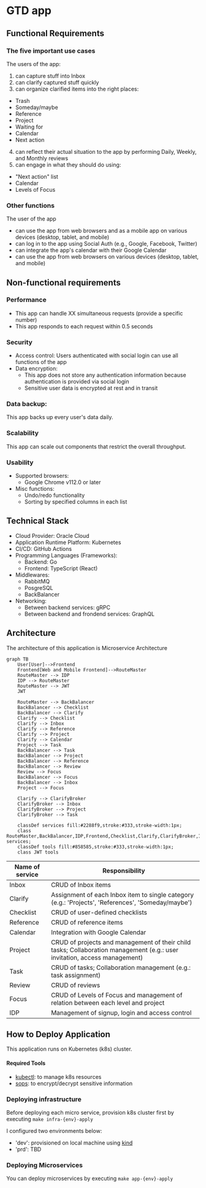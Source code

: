 # GTD app

## Functional Requirements

### The five important use cases

The users of the app:
1. can capture stuff into Inbox
2. can clarify captured stuff quickly
3. can organize clarified items into the right places:
  - Trash
  - Someday/maybe
  - Reference
  - Project
  - Waiting for
  - Calendar
  - Next action
4. can reflect their actual situation to the app by performing Daily, Weekly, and Monthly reviews
5. can engage in what they should do using:
  - "Next action" list
  - Calendar
  - Levels of Focus

### Other functions

The user of the app
- can use the app from web browsers and as a mobile app on various devices (desktop, tablet, and mobile)
- can log in to the app using Social Auth (e.g., Google, Facebook, Twitter)
- can integrate the app's calendar with their Google Calendar
- can use the app from web browsers on various devices (desktop, tablet, and mobile)

## Non-functional requirements

### Performance

- This app can handle XX simultaneous requests (provide a specific number)
- This app responds to each request within 0.5 seconds

### Security

- Access control: Users authenticated with social login can use all functions of the app
- Data encryption:
  - This app does not store any authentication information because authentication is provided via social login
  - Sensitive user data is encrypted at rest and in transit

### Data backup:

This app backs up every user's data daily.

### Scalability

This app can scale out components that restrict the overall throughput.

### Usability

- Supported browsers:
  - Google Chrome v112.0 or later
- Misc functions:
  - Undo/redo functionality
  - Sorting by specified columns in each list

## Technical Stack

- Cloud Provider: Oracle Cloud
- Application Runtime Platform: Kubernetes
- CI/CD: GitHub Actions
- Programming Languages (Frameworks):
  - Backend: Go
  - Frontend: TypeScript (React)
- Middlewares:
  - RabbitMQ
  - PosgreSQL
  - BackBalancer
- Networking:
  - Between backend services: gRPC
  - Between backend and frondend services: GraphQL

## Architecture

The architecture of this application is Microservice Architecture

```mermaid
graph TB
    User[User]-->Frontend
    Frontend[Web and Mobile Frontend]-->RouteMaster
    RouteMaster --> IDP
    IDP --> RouteMaster
    RouteMaster --> JWT
    JWT

    RouteMaster --> BackBalancer
    BackBalancer --> Checklist
    BackBalancer --> Clarify
    Clarify --> Checklist
    Clarify --> Inbox
    Clarify --> Reference
    Clarify --> Project
    Clarify --> Calendar
    Project --> Task
    BackBalancer --> Task
    BackBalancer --> Project
    BackBalancer --> Reference
    BackBalancer --> Review
    Review --> Focus
    BackBalancer --> Focus
    BackBalancer --> Inbox
    Project --> Focus

    Clarify --> ClarifyBroker
    ClarifyBroker --> Inbox
    ClarifyBroker --> Project
    ClarifyBroker --> Task

    classDef services fill:#2288f9,stroke:#333,stroke-width:1px;
    class RouteMaster,BackBalancer,IDP,Frontend,Checklist,Clarify,ClarifyBroker,Inbox,Reference,Project,Task,Review,Focus,Calendar services;
    classDef tools fill:#858585,stroke:#333,stroke-width:1px;
    class JWT tools
```


| Name of service | Responsibility |
| --- | --- |
| Inbox | CRUD of Inbox items |
| Clarify | Assignment of each Inbox item to single category (e.g.: 'Projects', 'References', 'Someday/maybe') |
| Checklist | CRUD of user-defined checklists |
| Reference | CRUD of reference items |
| Calendar | Integration with Google Calendar |
| Project | CRUD of projects and management of their child tasks; Collaboration management (e.g.: user invitation, access management) |
| Task | CRUD of tasks; Collaboration management (e.g.: task assignment) |
| Review | CRUD of reviews |
| Focus | CRUD of Levels of Focus and management of relation between each level and project |
| IDP | Management of signup, login and access control |

## How to Deploy Application

This application runs on Kubernetes (k8s) cluster.

#### Required Tools

- [kubectl](https://kubernetes.io/docs/tasks/tools/#kubectl): to manage k8s resources
- [sops](https://github.com/mozilla/sops): to encrypt/decrypt sensitive information

### Deploying infrastructure

Before deploying each micro service, provision k8s cluster first by executing `make infra-{env}-apply`

I configured two environments below:
- 'dev': provisioned on local machine using [kind](https://kind.sigs.k8s.io/)
- 'prd': TBD

### Deploying Microservices

You can deploy microservices by executing `make app-{env}-apply`
